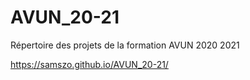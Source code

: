 # AVUN_20-21
Répertoire des projets de la formation AVUN 2020 2021

https://samszo.github.io/AVUN_20-21/
